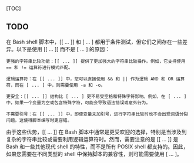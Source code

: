 [TOC]
##  TODO

在 Bash shell 脚本中，[[ ... ]] 和 [ ... ] 都用于条件测试，但它们之间存在一些差异。以下是使用 [[ ... ]] 而不是 [ ... ] 的原因：

    更强的字符串比较功能：[[ ... ]] 提供了更加强大的字符串比较操作。例如，它支持使用 == 和 != 运算符进行模式匹配。

    逻辑运算符：在 [[ ... ]] 中，您可以直接使用 && 和 || 作为逻辑 AND 和 OR 运算符，而在 [ ... ] 中，则需要使用 -a 和 -o。

    更安全：[[ ... ]] 结构比 [ ... ] 更不易受空格和特殊字符影响。例如，在 [ ... ] 中，如果一个变量为空或包含特殊字符，可能会导致语法错误或意外行为。

    不需要引号：在 [[ ... ]] 中，即使变量未加引号，进行字符串比较时也不会出现词语分裂问题。这使得脚本编写时更容错。

由于这些优势，[[ ... ]] 在 Bash 脚本中通常是更受欢迎的选择，特别是当涉及到复杂的字符串比较或需要利用逻辑运算符时。然而，需要注意的是 [[ ... ]] 是 Bash 和一些其他现代 shell 的特性，而不是所有 POSIX shell 都支持的。因此，如果您需要在不同类型的 shell 中保持脚本的兼容性，则可能需要使用 [ ... ]。

